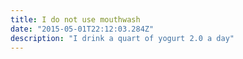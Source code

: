 ```yaml
---
title: I do not use mouthwash
date: "2015-05-01T22:12:03.284Z"
description: "I drink a quart of yogurt 2.0 a day"
---
```






</div>
